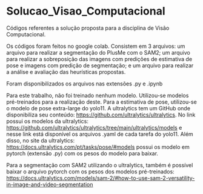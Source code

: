 # Solucao_Visao_Computacional
Códigos referentes a solução proposta para a disciplina de Visão Computacional.

Os códigos foram feitos no google colab. Consistem em 3 arquivos: um arquivo para realizar a segmentação do PlusMe com o SAM2; um arquivo para realizar a sobreposição das imagens com predições de estimativa de pose e imagens com predição de segmentação; e um arquivo para realizar a análise e avaliação das heurísticas propostas.

Foram disponibilizados os arquivos nas extensões .py e .ipynb

Para este trabalho, não foi treinado nenhum modelo. Utilizou-se modelos pré-treinados para a realização deste. 
Para a estimativa de pose, utilizou-se o modelo de pose extra-large do yolo11. A ultralytics tem um GitHub onde disponibiliza seu conteúdo: https://github.com/ultralytics/ultralytics. 
No link possui os modelos da ultralytics: https://github.com/ultralytics/ultralytics/tree/main/ultralytics/models e nesse link está disponível os arquivos .yaml de cada tarefa do yolo11. 
Além disso, no site da ultralytics: https://docs.ultralytics.com/pt/tasks/pose/#models possui os modelo em pytorch (extensão .py) com os pesos do modelo para baixar.

Para a segmentação com SAM2 utilizando o ultralytics, também é possível baixar o arquivo pytorch com os pesos dos modelos pré-treinados: https://docs.ultralytics.com/models/sam-2/#how-to-use-sam-2-versatility-in-image-and-video-segmentation
